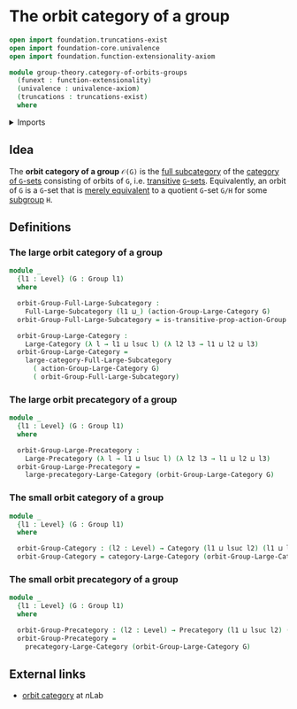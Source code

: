 # The orbit category of a group

```agda
open import foundation.truncations-exist
open import foundation-core.univalence
open import foundation.function-extensionality-axiom

module group-theory.category-of-orbits-groups
  (funext : function-extensionality)
  (univalence : univalence-axiom)
  (truncations : truncations-exist)
  where
```

<details><summary>Imports</summary>

```agda
open import category-theory.categories funext univalence truncations
open import category-theory.full-large-subcategories funext univalence truncations
open import category-theory.isomorphisms-in-large-precategories funext univalence truncations
open import category-theory.large-categories funext univalence truncations
open import category-theory.large-precategories funext univalence truncations
open import category-theory.precategories funext univalence truncations

open import foundation.dependent-pair-types
open import foundation.fundamental-theorem-of-identity-types
open import foundation.universe-levels

open import group-theory.category-of-group-actions funext univalence truncations
open import group-theory.group-actions funext univalence truncations
open import group-theory.groups funext univalence truncations
open import group-theory.homomorphisms-group-actions funext univalence truncations
open import group-theory.isomorphisms-group-actions funext univalence truncations
open import group-theory.precategory-of-group-actions funext univalence truncations
open import group-theory.transitive-group-actions funext univalence truncations
```

</details>

## Idea

The **orbit category of a group** `𝒪(G)` is the
[full subcategory](category-theory.full-large-subcategories.md) of the
[category of `G`-sets](group-theory.category-of-group-actions.md) consisting of
orbits of `G`, i.e. [transitive](group-theory.transitive-group-actions.md)
[`G`-sets](group-theory.group-actions.md). Equivalently, an orbit of `G` is a
`G`-set that is
[merely equivalent](group-theory.mere-equivalences-group-actions.md) to a
quotient `G`-set `G/H` for some [subgroup](group-theory.subgroups.md) `H`.

## Definitions

### The large orbit category of a group

```agda
module _
  {l1 : Level} (G : Group l1)
  where

  orbit-Group-Full-Large-Subcategory :
    Full-Large-Subcategory (l1 ⊔_) (action-Group-Large-Category G)
  orbit-Group-Full-Large-Subcategory = is-transitive-prop-action-Group G

  orbit-Group-Large-Category :
    Large-Category (λ l → l1 ⊔ lsuc l) (λ l2 l3 → l1 ⊔ l2 ⊔ l3)
  orbit-Group-Large-Category =
    large-category-Full-Large-Subcategory
      ( action-Group-Large-Category G)
      ( orbit-Group-Full-Large-Subcategory)
```

### The large orbit precategory of a group

```agda
module _
  {l1 : Level} (G : Group l1)
  where

  orbit-Group-Large-Precategory :
    Large-Precategory (λ l → l1 ⊔ lsuc l) (λ l2 l3 → l1 ⊔ l2 ⊔ l3)
  orbit-Group-Large-Precategory =
    large-precategory-Large-Category (orbit-Group-Large-Category G)
```

### The small orbit category of a group

```agda
module _
  {l1 : Level} (G : Group l1)
  where

  orbit-Group-Category : (l2 : Level) → Category (l1 ⊔ lsuc l2) (l1 ⊔ l2)
  orbit-Group-Category = category-Large-Category (orbit-Group-Large-Category G)
```

### The small orbit precategory of a group

```agda
module _
  {l1 : Level} (G : Group l1)
  where

  orbit-Group-Precategory : (l2 : Level) → Precategory (l1 ⊔ lsuc l2) (l1 ⊔ l2)
  orbit-Group-Precategory =
    precategory-Large-Category (orbit-Group-Large-Category G)
```

## External links

- [orbit category](https://ncatlab.org/nlab/show/orbit+category) at $n$Lab
